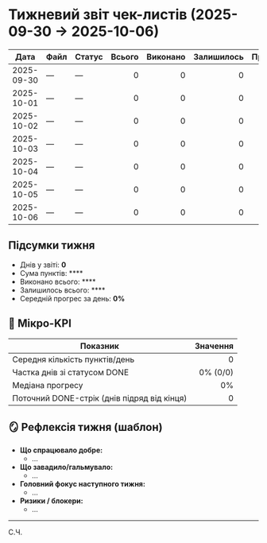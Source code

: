﻿# Тижневий звіт чек-листів (2025-09-30 → 2025-10-06)

| Дата | Файл | Статус | Всього | Виконано | Залишилось | Прогрес |
|---|---|---|---:|---:|---:|---:|
| 2025-09-30 | — | — | 0 | 0 | 0 | 0% |
| 2025-10-01 | — | — | 0 | 0 | 0 | 0% |
| 2025-10-02 | — | — | 0 | 0 | 0 | 0% |
| 2025-10-03 | — | — | 0 | 0 | 0 | 0% |
| 2025-10-04 | — | — | 0 | 0 | 0 | 0% |
| 2025-10-05 | — | — | 0 | 0 | 0 | 0% |
| 2025-10-06 | — | — | 0 | 0 | 0 | 0% |

## Підсумки тижня
- Днів у звіті: **0**
- Сума пунктів: ****
- Виконано всього: ****
- Залишилось всього: ****
- Середній прогрес за день: **0%**

## 📌 Мікро-KPI
| Показник | Значення |
|---|---:|
| Середня кількість пунктів/день | 0 |
| Частка днів зі статусом DONE | 0% (0/0) |
| Медіана прогресу | 0% |
| Поточний DONE-стрік (днів підряд від кінця) | 0 |

## 🪞 Рефлексія тижня (шаблон)
- **Що спрацювало добре:**
  - …
- **Що завадило/гальмувало:**
  - …
- **Головний фокус наступного тижня:**
  - …
- **Ризики / блокери:**
  - …

---
С.Ч.
